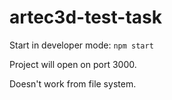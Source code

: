 # artec3d-test-task

Start in developer mode:
```npm start```

Project will open on port 3000.

Doesn't work from file system.
